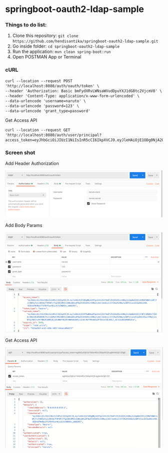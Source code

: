 # springboot-oauth2-ldap-sample
### Things to do list:
1. Clone this repository: `git clone https://github.com/hendisantika/springboot-oauth2-ldap-sample.git`
2. Go inside folder: `cd springboot-oauth2-ldap-sample`
3. Run the application: `mvn clean spring-boot:run`
4. Open POSTMAN App or Terminal

### cURL
```shell script
curl --location --request POST 'http://localhost:8080/auth/oauth/token' \
--header 'Authorization: Basic bmFydXRvLWNsaWVudDpuYXJ1dG8tc2VjcmV0' \
--header 'Content-Type: application/x-www-form-urlencoded' \
--data-urlencode 'username=naruto' \
--data-urlencode 'password=123' \
--data-urlencode 'grant_type=password'
```

Get Access API
```shell script
curl --location --request GET 'http://localhost:8080/auth/user/principal?access_token=eyJhbGciOiJIUzI1NiIsInR5cCI6IkpXVCJ9.eyJleHAiOjE1ODg0NjA2OTgsInVzZXJfbmFtZSI6Im5hcnV0byIsImp0aSI6IjU1MmFhNWIzLWFjYjItNDIwYy1iODVmLTY0YWFjYTg2ZDI3MSIsImNsaWVudF9pZCI6Im5hcnV0by1jbGllbnQiLCJzY29wZSI6WyJyZWFkIiwid3JpdGUiXX0.rB2DvW7NnNa1ff2FBtPyarNjLskJxCN0ASn_sWbQIRI'
```

### Screen shot

Add Header Authorization

![Add Header Authorization](img/auth.png "Add Header Authorization")

Add Body Params

![Add Body Params](img/body.png "Add Body Params")

Get Access API

![Get Access API](img/access.png "Get Access API")